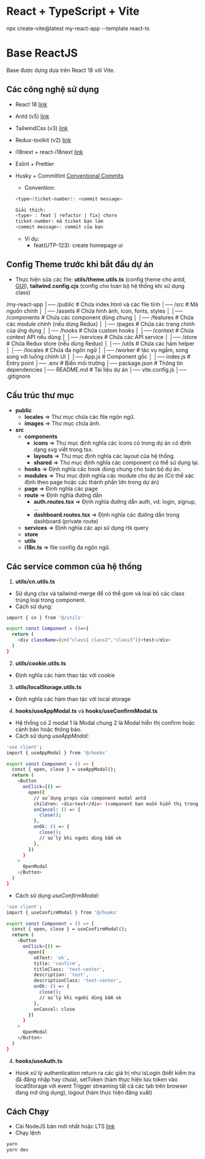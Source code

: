 # React + TypeScript + Vite
npx create-vite@latest my-react-app --template react-ts

# Base ReactJS
Base được dựng dựa trên React 18 với Vite.

## Các công nghệ sử dụng

- React 18 [link](https://react.dev/learn)
- Antd (v5) [link](https://ant.design/components/overview/)
- TailwindCss (v3) [link](https://tailwindcss.com/)
- Redux-toolkit (v2) [link](https://redux-toolkit.js.org/)
- i18next + react-i18next [link](https://www.i18next.com/)
- Eslint + Prettier
- Husky + Commitlint [Conventional Commits](https://www.conventionalcommits.org/en/v1.0.0/)

  - Convention:

  ```bash
  <type>(ticket-number): <commit message>

  Giải thích:
  <type> : feat | refactor | fix| chore
  ticket-number: mã ticket bạn làm
  <commit message>: commit của bạn

  ```

  - Ví dụ:
    - feat(UTP-123): create homepage ui

## Config Theme trước khi bắt đầu dự án

- Thực hiện sửa các file: **utils/theme.utils.ts** (config theme cho antd, [GUI](https://ant.design/theme-editor#component-style)), **tailwind.config.cjs** (config cho toàn bộ hệ thống khi sử dụng class)

/my-react-app
│── /public            # Chứa index.html và các file tĩnh
│── /src               # Mã nguồn chính
│   │── /assets        # Chứa hình ảnh, icon, fonts, styles
│   │── /components    # Chứa các component dùng chung
│   │── /features      # Chứa các module chính (nếu dùng Redux)
│   │── /pages         # Chứa các trang chính của ứng dụng
│   │── /hooks         # Chứa custom hooks
│   │── /context       # Chứa context API nếu dùng
│   │── /services      # Chứa các API service
│   │── /store         # Chứa Redux store (nếu dùng Redux)
│   │── /utils         # Chứa các hàm helper
│   │── /locales       # Chứa đa ngôn ngữ
│   │── /worker        # tác vụ ngầm, song song với luồng chính UI
│   │── App.js         # Component gốc
│   │── index.js       # Entry point
│── .env               # Biến môi trường
│── package.json       # Thông tin dependencies
│── README.md          # Tài liệu dự án
│── vite.config.js
│── .gitignore


## Cấu trúc thư mục

- **public**
  - **locales** => Thư mục chứa các file ngôn ngữ.
  - **images** => Thư mục chứa ảnh.
- **src**
  - **components**
    - **icons** => Thư mục định nghĩa các icons có trong dự án có định dạng svg viết trong tsx.
    - **layouts** => Thư mục định nghĩa các layout của hệ thống.
    - **shared** => Thư mục định nghĩa các component có thể sử dụng lại.
  - **hooks** => Định nghĩa các hook dùng chung cho toàn bộ dự án.
  - **modules** => Thư mục định nghĩa các module cho dự án (Có thể xác định theo page hoặc các thành phần lớn trong dự án)
  - **page** => Định nghĩa các page
  - **route** => Định nghĩa đường dẫn
    - **auth.routes.tsx** => Định nghĩa đường dẫn auth, vd: login, signup, ...
    - **dashboard.routes.tsx** => Định nghĩa các đường dẫn trong dashboard (private route)
  - **services** => Định nghĩa các api sử dụng rtk query
  - **store**
  - **utils**
  - **i18n.ts** => file config đa ngôn ngữ.

## Các service common của hệ thống

1. **utils/cn.utils.ts**

- Sử dụng clsx và tailwind-merge để có thể gom và loại bỏ các class trùng loại trong component.
- Cách sử dụng:

```bash
import { cn } from '@/utils'

export const Component = ()=>{
  return (
    <div className={cn("class1 class2","class3")}>test</div>
  )
}
```

2. **utils/cookie.utils.ts**

- Định nghĩa các hàm thao tác với cookie

3. **utils/localStorage.utils.ts**

- Định nghĩa các hàm thao tác với local storage

4. **hooks/useAppModal.ts** và **hooks/useConfirmModal.ts**

- Hệ thống có 2 modal 1 là Modal chung 2 là Modal hiển thị confirm hoặc cảnh báo hoặc thông báo.
- Cách sử dụng _useAppModal_:

```bash
'use client';
import { useAppModal } from '@/hooks'

export const Component = () => {
  const { open, close } = useAppModal();
  return (
    <Button
      onClick={() =>
        open({
          // sử dụng props của component modal antd
          children: <div>test</div> (component bạn muốn hiển thị trong modal),
          onCancel: () => {
            close();
          },
          onOk: () => {
            close();
            // sử lý khi người dùng bấm ok
          },
        })
      }
    >
      OpenModal
    </Button>
  )
}
```

- Cách sử dụng _useConfirmModal_:

```bash
'use client';
import { useConfirmModal } from '@/hooks'

export const Component = () => {
  const { open, close } = useConfirmModal();
  return (
    <Button
      onClick={() =>
        open({
          okText: 'ok',
          title: 'confirm',
          titleClass: 'text-center',
          description: 'test',
          descriptionClass: 'text-center',
          onOk: () => {
            close();
            // sử lý khi người dùng bấm ok
          },
          onCancel: close
        })
      }
    >
      OpenModal
    </Button>
  )
}
```

4. **hooks/useAuth.ts**

- Hook xử lý authentication return ra các giá trị như isLogin (biết kiểm tra đã đăng nhập hay chưa), setToken (hàm thực hiện lưu token vào localStorage với event Trigger streaming tất cả các tab trên browser đang mở ứng dụng), logout (hàm thực hiện đăng xuất)

## Cách Chạy

- Cài NodeJS bản mới nhất hoặc LTS [link](https://nodejs.org/en)
- Chạy lệnh

```bash
yarn
yarn dev
```
